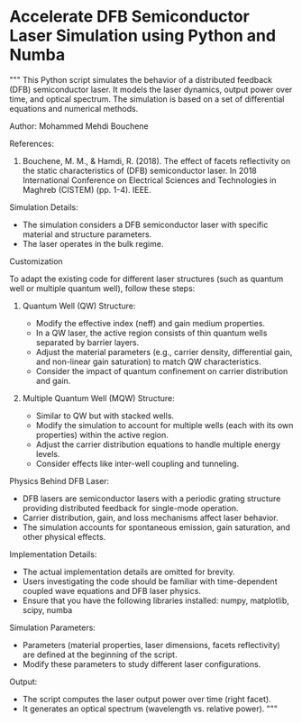 # Accelerate DFB Semiconductor Laser Simulation using Python and Numba

"""
This Python script simulates the behavior of a distributed feedback (DFB) semiconductor laser.
It models the laser dynamics, output power over time, and optical spectrum. The simulation is based on a set of differential equations and numerical methods.

Author: Mohammed Mehdi Bouchene

References:
1. Bouchene, M. M., & Hamdi, R. (2018). The effect of facets reflectivity on the static characteristics of (DFB) semiconductor laser.
   In 2018 International Conference on Electrical Sciences and Technologies in Maghreb (CISTEM) (pp. 1-4). IEEE.

Simulation Details:
- The simulation considers a DFB semiconductor laser with specific material and structure parameters.
- The laser operates in the bulk regime.
  
Customization

To adapt the existing code for different laser structures (such as quantum well or multiple quantum well), follow these steps:

1. Quantum Well (QW) Structure:
   - Modify the effective index (neff) and gain medium properties.
   - In a QW laser, the active region consists of thin quantum wells separated by barrier layers.
   - Adjust the material parameters (e.g., carrier density, differential gain, and non-linear gain saturation) to match QW characteristics.
   - Consider the impact of quantum confinement on carrier distribution and gain.

2. Multiple Quantum Well (MQW) Structure:
   - Similar to QW but with stacked wells.
   - Modify the simulation to account for multiple wells (each with its own properties) within the active region.
   - Adjust the carrier distribution equations to handle multiple energy levels.
   - Consider effects like inter-well coupling and tunneling.

Physics Behind DFB Laser:
- DFB lasers are semiconductor lasers with a periodic grating structure providing distributed feedback for single-mode operation.
- Carrier distribution, gain, and loss mechanisms affect laser behavior.
- The simulation accounts for spontaneous emission, gain saturation, and other physical effects.

Implementation Details:
- The actual implementation details are omitted for brevity.
- Users investigating the code should be familiar with time-dependent coupled wave equations and DFB laser physics.
- Ensure that you have the following libraries installed: numpy, matplotlib, scipy, numba

Simulation Parameters:
- Parameters (material properties, laser dimensions, facets reflectivity) are defined at the beginning of the script.
- Modify these parameters to study different laser configurations.

Output:
- The script computes the laser output power over time (right facet).
- It generates an optical spectrum (wavelength vs. relative power).
"""
